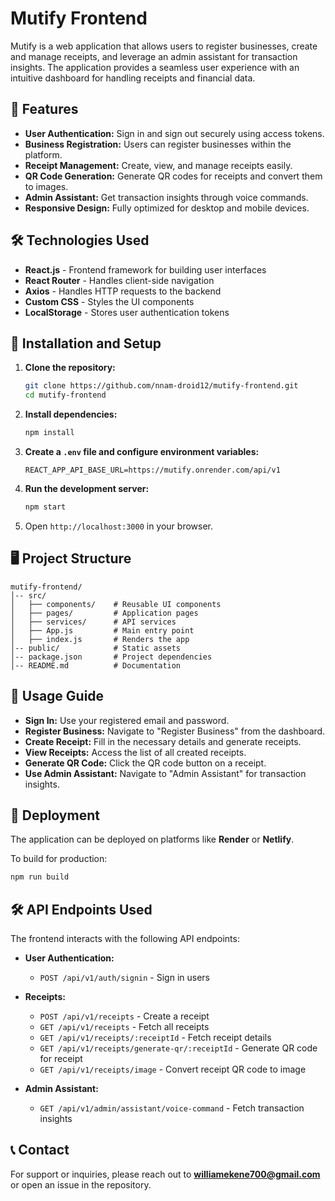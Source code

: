 # Mutify Frontend

Mutify is a web application that allows users to register businesses, create and manage receipts, and leverage an admin assistant for transaction insights. The application provides a seamless user experience with an intuitive dashboard for handling receipts and financial data.

## 🚀 Features

- **User Authentication:** Sign in and sign out securely using access tokens.
- **Business Registration:** Users can register businesses within the platform.
- **Receipt Management:** Create, view, and manage receipts easily.
- **QR Code Generation:** Generate QR codes for receipts and convert them to images.
- **Admin Assistant:** Get transaction insights through voice commands.
- **Responsive Design:** Fully optimized for desktop and mobile devices.

## 🛠️ Technologies Used

- **React.js** - Frontend framework for building user interfaces
- **React Router** - Handles client-side navigation
- **Axios** - Handles HTTP requests to the backend
- **Custom CSS** - Styles the UI components
- **LocalStorage** - Stores user authentication tokens

## 🔧 Installation and Setup

1. **Clone the repository:**
   ```bash
   git clone https://github.com/nnam-droid12/mutify-frontend.git
   cd mutify-frontend
   ```

2. **Install dependencies:**
   ```bash
   npm install
   ```

3. **Create a `.env` file and configure environment variables:**
   ```env
   REACT_APP_API_BASE_URL=https://mutify.onrender.com/api/v1
   ```

4. **Run the development server:**
   ```bash
   npm start
   ```

5. Open `http://localhost:3000` in your browser.

## 🖥️ Project Structure

```
mutify-frontend/
│-- src/
│   ├── components/    # Reusable UI components
│   ├── pages/         # Application pages
│   ├── services/      # API services
│   ├── App.js         # Main entry point
│   ├── index.js       # Renders the app
│-- public/            # Static assets
│-- package.json       # Project dependencies
│-- README.md          # Documentation
```

## 📌 Usage Guide

- **Sign In:** Use your registered email and password.
- **Register Business:** Navigate to "Register Business" from the dashboard.
- **Create Receipt:** Fill in the necessary details and generate receipts.
- **View Receipts:** Access the list of all created receipts.
- **Generate QR Code:** Click the QR code button on a receipt.
- **Use Admin Assistant:** Navigate to "Admin Assistant" for transaction insights.

## 🚀 Deployment

The application can be deployed on platforms like **Render** or **Netlify**.

To build for production:
```bash
npm run build
```

## 🛠 API Endpoints Used

The frontend interacts with the following API endpoints:

- **User Authentication:**
  - `POST /api/v1/auth/signin` - Sign in users
  
- **Receipts:**
  - `POST /api/v1/receipts` - Create a receipt
  - `GET /api/v1/receipts` - Fetch all receipts
  - `GET /api/v1/receipts/:receiptId` - Fetch receipt details
  - `GET /api/v1/receipts/generate-qr/:receiptId` - Generate QR code for receipt
  - `GET /api/v1/receipts/image` - Convert receipt QR code to image
  
- **Admin Assistant:**
  - `GET /api/v1/admin/assistant/voice-command` - Fetch transaction insights



## 📞 Contact

For support or inquiries, please reach out to **williamekene700@gmail.com** or open an issue in the repository.


